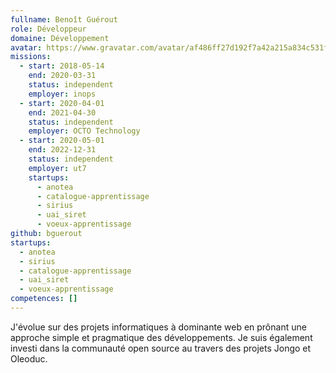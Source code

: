 ```yaml
---
fullname: Benoît Guérout
role: Développeur
domaine: Développement
avatar: https://www.gravatar.com/avatar/af486ff27d192f7a42a215a834c531f4?s=512
missions:
  - start: 2018-05-14
    end: 2020-03-31
    status: independent
    employer: inops
  - start: 2020-04-01
    end: 2021-04-30
    status: independent
    employer: OCTO Technology
  - start: 2020-05-01
    end: 2022-12-31
    status: independent
    employer: ut7
    startups:
      - anotea
      - catalogue-apprentissage
      - sirius
      - uai_siret
      - voeux-apprentissage
github: bguerout
startups:
  - anotea
  - sirius
  - catalogue-apprentissage
  - uai_siret
  - voeux-apprentissage
competences: []
---
```

J'évolue sur des projets informatiques à dominante web en prônant une approche simple et pragmatique des développements. Je suis également investi dans la communauté open source au travers des projets Jongo et Oleoduc.